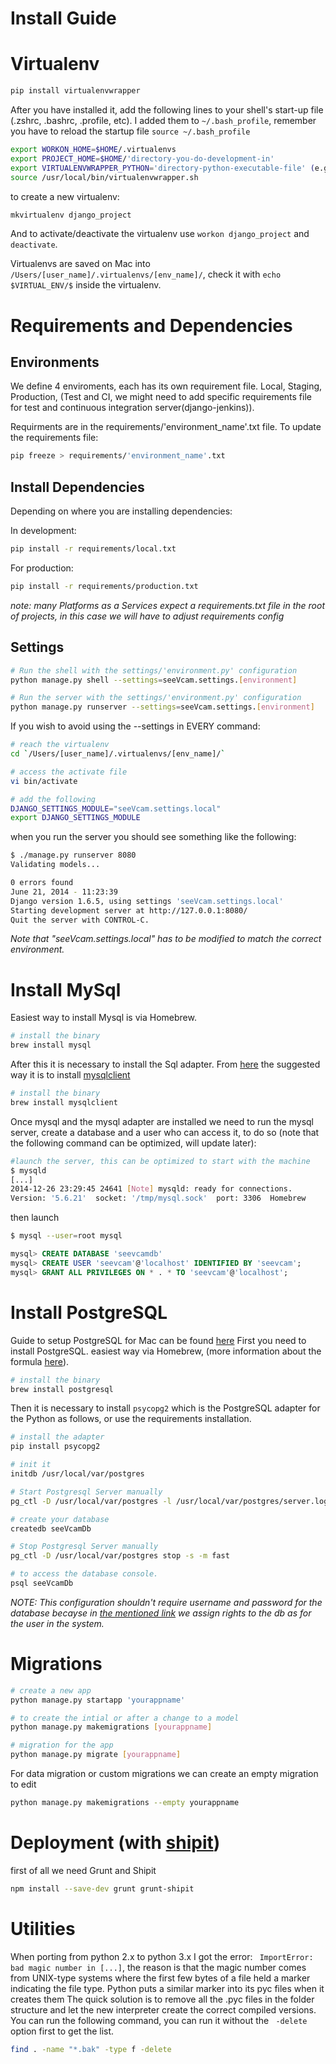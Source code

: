 Install Guide
===

Virtualenv
===

```sh
pip install virtualenvwrapper
```

After you have installed it, add the following lines to your shell's start-up file (.zshrc, .bashrc, .profile, etc).
I added them to `~/.bash_profile`, remember you have to reload the startup file `source ~/.bash_profile`

```sh
export WORKON_HOME=$HOME/.virtualenvs
export PROJECT_HOME=$HOME/'directory-you-do-development-in'
export VIRTUALENVWRAPPER_PYTHON='directory-python-executable-file' (e.g. /usr/local/bin/python2 )
source /usr/local/bin/virtualenvwrapper.sh
```
to create a new virtualenv:
```sh
mkvirtualenv django_project
```
And to activate/deactivate the virtualenv use `workon django_project` and `deactivate`.

Virtualenvs are saved on Mac into `/Users/[user_name]/.virtualenvs/[env_name]/`, check it with `echo $VIRTUAL_ENV/$` inside the virtualenv.


Requirements and Dependencies
===

Environments
---
We define 4 enviroments, each has its own requirement file.
Local, Staging, Production, (Test and CI, we might need to add specific requirements file for test and continuous integration server(django-jenkins)).

Requirments are in the requirements/'environment_name'.txt file. To update the requirements file:
```sh
pip freeze > requirements/'environment_name'.txt
```

Install Dependencies
---
Depending on where you are installing dependencies:

In development:
```sh
pip install -r requirements/local.txt
```
For production:
```sh
pip install -r requirements/production.txt
```
*note: many Platforms as a Services expect a requirements.txt file in the root of projects, in this case we will have to adjust requirements config*

Settings
---
```sh
# Run the shell with the settings/'environment.py' configuration
python manage.py shell --settings=seeVcam.settings.[environment]
```

```sh
# Run the server with the settings/'environment.py' configuration
python manage.py runserver --settings=seeVcam.settings.[environment]
```
If you wish to avoid using the --settings in EVERY command:
```sh
# reach the virtualenv
cd `/Users/[user_name]/.virtualenvs/[env_name]/`

# access the activate file
vi bin/activate

# add the following
DJANGO_SETTINGS_MODULE="seeVcam.settings.local"
export DJANGO_SETTINGS_MODULE
```
when you run the server you should see something like the following:

```sh
$ ./manage.py runserver 8080
Validating models...

0 errors found
June 21, 2014 - 11:23:39
Django version 1.6.5, using settings 'seeVcam.settings.local'
Starting development server at http://127.0.0.1:8080/
Quit the server with CONTROL-C.
```
*Note that "seeVcam.settings.local" has to be modified to match the correct environment.*

Install MySql
===
Easiest way to install Mysql is via Homebrew.
```sh
# install the binary
brew install mysql
```
After this it is necessary to install the Sql adapter. From [here][mysql_driver] the suggested way it is to install [mysqlclient][mysqlclient]
```sh
# install the binary
brew install mysqlclient
```
Once mysql and the mysql adapter are installed we need to run the mysql server, create a database and a user who can access it, to do so (note that the following command can be optimized, will update later):
```sh
#launch the server, this can be optimized to start with the machine
$ mysqld
[...]
2014-12-26 23:29:45 24641 [Note] mysqld: ready for connections.
Version: '5.6.21'  socket: '/tmp/mysql.sock'  port: 3306  Homebrew
```
then launch
```sh
$ mysql --user=root mysql
```
```SQL
mysql> CREATE DATABASE 'seevcamdb'
mysql> CREATE USER 'seevcam'@'localhost' IDENTIFIED BY 'seevcam';
mysql> GRANT ALL PRIVILEGES ON * . * TO 'seevcam'@'localhost';
```

Install PostgreSQL
===
Guide to setup PostgreSQL for Mac can be found [here][1]
First you need to install PostgreSQL. easiest way via Homebrew, (more information about the formula [here][postgres_recipe]).

```sh
# install the binary
brew install postgresql
```

Then it is necessary to install `psycopg2` which is the PostgreSQL adapter for the Python as follows, or use the requirements installation.

```sh
# install the adapter
pip install psycopg2
```

```sh
# init it
initdb /usr/local/var/postgres

# Start Postgresql Server manually
pg_ctl -D /usr/local/var/postgres -l /usr/local/var/postgres/server.log start

# create your database
createdb seeVcamDb

# Stop Postgresql Server manually
pg_ctl -D /usr/local/var/postgres stop -s -m fast
```

```sh
# to access the database console.
psql seeVcamDb
```
*NOTE: This configuration shouldn't require username and password for the database becayse in [the mentioned link][1] we assign rights to the db as for the user in the system.*


Migrations
===

```sh
# create a new app
python manage.py startapp 'yourappname'

# to create the intial or after a change to a model
python manage.py makemigrations [yourappname]

# migration for the app
python manage.py migrate [yourappname]
```
For data migration or custom migrations we can create an empty migration to edit

```sh
python manage.py makemigrations --empty yourappname
```

Deployment (with [shipit])
===
first of all we need Grunt and Shipit
```sh
npm install --save-dev grunt grunt-shipit
```

Utilities
===
When porting from python 2.x to python 3.x I got the error:
` ImportError: bad magic number in [...]`, the reason is that the magic number comes from UNIX-type systems where the first few bytes of a file held a marker indicating the file type. Python puts a similar marker into its pyc files when it creates them
The quick solution is to remove all the .pyc files in the folder structure and let the new interpreter create the correct compiled versions. You can run the following command, you can run it without the ` -delete` option first to get the list.
```sh 
find . -name "*.bak" -type f -delete
```

[1]:https://gist.github.com/panuta/1852087
[postgres_recipe]:http://braumeister.org/formula/postgresql
[Migration issues]:http://stackoverflow.com/questions/14645675/cant-perform-data-migrations-using-django-1-5-custom-user-class
[mysql_driver]:https://docs.djangoproject.com/en/1.7/ref/databases/#mysql-db-api-drivers
[mysqlclient]:https://pypi.python.org/pypi/mysqlclient
[shipit]:http://www.therightcode.net/deploy-nodejs-application-using-shipit/